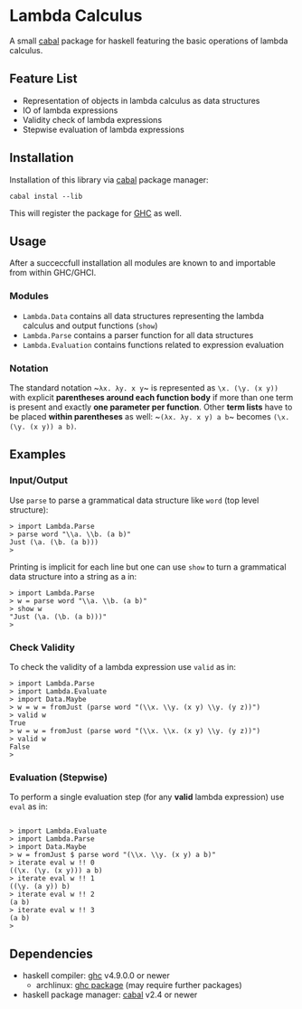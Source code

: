 # Lambda Calculus
A small [cabal](https://www.haskell.org/cabal/) package for haskell featuring the basic operations of lambda calculus.

## Feature List
- Representation of objects in lambda calculus as data structures
- IO of lambda expressions
- Validity check of lambda expressions
- Stepwise evaluation of lambda expressions

## Installation
Installation of this library via [cabal](https://www.haskell.org/cabal/) package manager:
```
cabal instal --lib
```
This will register the package for [GHC](https://www.haskell.org/ghc/) as well.

## Usage
After a succeccfull installation all modules are known to and importable from within GHC/GHCI.

### Modules
- `Lambda.Data` contains all data structures representing the lambda calculus and output functions (`show`)
- `Lambda.Parse` contains a parser function for all data structures
- `Lambda.Evaluation` contains functions related to expression evaluation

### Notation
The standard notation ~`λx. λy. x y`~ is represented as `\x. (\y. (x y))` with explicit **parentheses around each function body** if more than one term is present and exactly **one parameter per function**.
Other **term lists** have to be placed **within parentheses** as well: ~`(λx. λy. x y) a b`~ becomes `(\x. (\y. (x y)) a b)`.

## Examples
### Input/Output
Use `parse` to parse a grammatical data structure like `word` (top level structure):
```
> import Lambda.Parse
> parse word "\\a. \\b. (a b)"
Just (\a. (\b. (a b)))
>
```

Printing is implicit for each line but one can use `show` to turn a grammatical data structure into a string as a in:
```
> import Lambda.Parse
> w = parse word "\\a. \\b. (a b)"
> show w
"Just (\a. (\b. (a b)))"
>
```

### Check Validity
To check the validity of a lambda expression use `valid` as in:
```
> import Lambda.Parse
> import Lambda.Evaluate
> import Data.Maybe
> w = w = fromJust (parse word "(\\x. \\y. (x y) \\y. (y z))")
> valid w
True
> w = w = fromJust (parse word "(\\x. \\x. (x y) \\y. (y z))")
> valid w
False
> 
```

### Evaluation (Stepwise)
To perform a single evaluation step (for any **valid** lambda expression) use `eval` as in:
```

> import Lambda.Evaluate
> import Lambda.Parse
> import Data.Maybe
> w = fromJust $ parse word "(\\x. \\y. (x y) a b)"
> iterate eval w !! 0
((\x. (\y. (x y))) a b)
> iterate eval w !! 1
((\y. (a y)) b)
> iterate eval w !! 2
(a b)
> iterate eval w !! 3
(a b)
>
```

## Dependencies
- haskell compiler: [ghc](https://www.haskell.org/ghc/) v4.9.0.0 or newer
    - archlinux: [ghc package](https://www.archlinux.org/packages/community/x86_64/ghc/) (may require further packages)
- haskell package manager: [cabal](https://www.haskell.org/cabal/) v2.4 or newer
